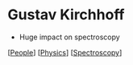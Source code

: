 # Gustav Kirchhoff

- Huge impact on spectroscopy

[[People]] [[Physics]] [[Spectroscopy]]

[//begin]: # "Autogenerated link references for markdown compatibility"
[People]: people "People"
[Physics]: physics "Physics"
[Spectroscopy]: spectroscopy "Spectral Analysis"
[//end]: # "Autogenerated link references"